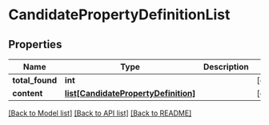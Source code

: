 # CandidatePropertyDefinitionList

## Properties
Name | Type | Description | Notes
------------ | ------------- | ------------- | -------------
**total_found** | **int** |  | [optional] 
**content** | [**list[CandidatePropertyDefinition]**](CandidatePropertyDefinition.md) |  | [optional] 

[[Back to Model list]](../README.md#documentation-for-models) [[Back to API list]](../README.md#documentation-for-api-endpoints) [[Back to README]](../README.md)


